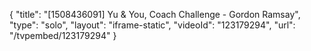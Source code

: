 {
    "title": "[1508436091] Yu & You, Coach Challenge - Gordon Ramsay",
    "type": "solo",
    "layout": "iframe-static",
    "videoId": "123179294",
    "url": "\/tvpembed\/123179294"
}